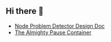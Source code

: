 ## Hi there 👋

<!--
**yusheng-guo/yusheng-guo** is a ✨ _special_ ✨ repository because its `README.md` (this file) appears on your GitHub profile.

Here are some ideas to get you started:

- 🔭 I’m currently working on ...
- 🌱 I’m currently learning ...
- 👯 I’m looking to collaborate on ...
- 🤔 I’m looking for help with ...
- 💬 Ask me about ...
- 📫 How to reach me: ...
- 😄 Pronouns: ...
- ⚡ Fun fact: ...
-->

- [Node Problem Detector Design Doc](<node-problem-detector/Node_Problem_Detector_V0(EXTERNAL).md>)
- [The Almighty Pause Container](almighty-pause-container/The_Almighty_Pause_Container.md)
